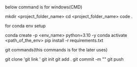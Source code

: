below command is for windows(CMD)

mkdir <project_folder_name>
cd <project_folder_name>
code .

for conda env setup

conda create -p <env_name> python=3.10 -y
conda activate <path_of_the_env>
pip install -r requirements.txt

git commands(this commands is for the later uses)

git clone 'git link '
git init
git add .
git commit -m "<write your commit message>"
git push


